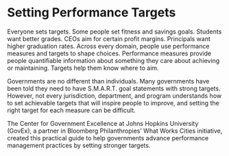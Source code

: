 # Setting Performance Targets

Everyone sets targets. Some people set fitness and savings goals. Students want better grades. CEOs aim for certain profit margins. Principals want higher graduation rates. Across every domain, people use performance measures and targets to shape choices. Performance measures provide people quantifiable information about something they care about achieving or maintaining. Targets help them know where to aim. 

Governments are no different than individuals. Many governments have been told they need to have S.M.A.R.T. goal statements with strong targets. However, not every jurisdiction, department, and program understands how to set achievable targets that will inspire people to improve, and setting the right target for each measure can be difficult. 

The Center for Government Excellence at Johns Hopkins University (GovEx), a partner in Bloomberg Philanthropies’ What Works Cities initiative, created this practical guide to help governments advance performance management practices by setting stronger targets.

